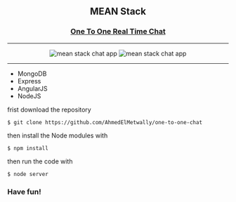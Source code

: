 
<h2  align="center">
    MEAN Stack
</h2>

<h3  align="center">
    <a target='_blank' href="https://one-to-one-chat.herokuapp.com">
        One To One Real Time Chat 
    </a>
</h3>

<hr>

<div  align="center">
    <img src="https://i.imgur.com/vDutjFB.png" alt="mean stack chat app">
    <img src="https://i.imgur.com/t4S9ePr.png" alt="mean stack chat app">
</div>

<hr>

<ul>
    <li>MongoDB</li>
    <li>Express</li>
    <li>AngularJS</li>
    <li>NodeJS</li>
</ul>


frist download the repository

    $ git clone https://github.com/AhmedElMetwally/one-to-one-chat

then install the Node modules with

    $ npm install

then run the code with 

    $ node server

<h3>Have fun!</h3>
 